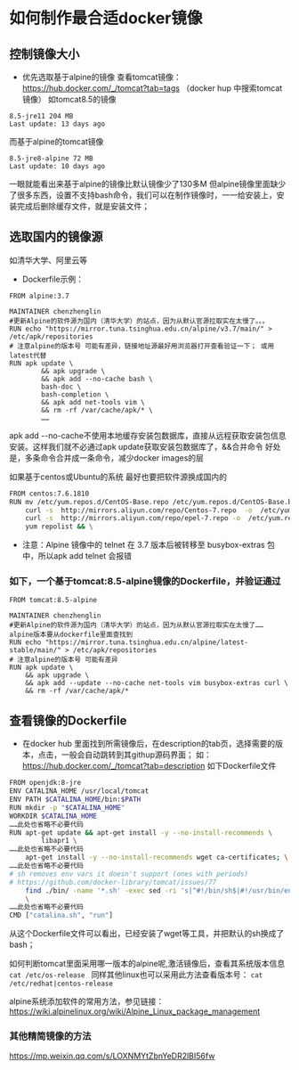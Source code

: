 # 如何制作最合适docker镜像

## 控制镜像大小
* 优先选取基于alpine的镜像
  查看tomcat镜像：https://hub.docker.com/_/tomcat?tab=tags （docker hup 中搜索tomcat镜像）
  如tomcat8.5的镜像
```
8.5-jre11 204 MB
Last update: 13 days ago
```
而基于alpine的tomcat镜像
```
8.5-jre8-alpine 72 MB
Last update: 10 days ago
```
一眼就能看出来基于alpine的镜像比默认镜像少了130多M
但alpine镜像里面缺少了很多东西，设置不支持bash命令，我们可以在制作镜像时，一一给安装上，安装完成后删除缓存文件，就是安装文件；

## 选取国内的镜像源

如清华大学、阿里云等

*  Dockerfile示例：

```
FROM alpine:3.7

MAINTAINER chenzhenglin
#更新Alpine的软件源为国内（清华大学）的站点，因为从默认官源拉取实在太慢了。。。
RUN echo "https://mirror.tuna.tsinghua.edu.cn/alpine/v3.7/main/" > /etc/apk/repositories
# 注意alpine的版本号 可能有差异，链接地址源最好用浏览器打开查看验证一下； 或用latest代替
RUN apk update \
        && apk upgrade \
        && apk add --no-cache bash \
        bash-doc \
        bash-completion \
        && apk add net-tools vim \
        && rm -rf /var/cache/apk/* \
        ……
```
apk add --no-cache不使用本地缓存安装包数据库，直接从远程获取安装包信息安装。这样我们就不必通过apk update获取安装包数据库了，&&合并命令 好处是，多条命令合并成一条命令，减少docker images的层

如果基于centos或Ubuntu的系统   最好也要把软件源换成国内的

```bash
FROM centos:7.6.1810
RUN mv /etc/yum.repos.d/CentOS-Base.repo /etc/yum.repos.d/CentOS-Base.bak && \
    curl -s  http://mirrors.aliyun.com/repo/Centos-7.repo  -o  /etc/yum.repos.d/CentOS-Base.repo && \
    curl -s  http://mirrors.aliyun.com/repo/epel-7.repo -o  /etc/yum.repos.d/epel-7.repo && \
    yum repolist && \
```

* 注意：Alpine 镜像中的 telnet 在 3.7 版本后被转移至 busybox-extras 包中，所以apk add telnet 会报错

### 如下，一个基于tomcat:8.5-alpine镜像的Dockerfile，并验证通过
```
FROM tomcat:8.5-alpine

MAINTAINER chenzhenglin
#更新Alpine的软件源为国内（清华大学）的站点，因为从默认官源拉取实在太慢了…… alpine版本要从dockerfile里面查找到
RUN echo "https://mirror.tuna.tsinghua.edu.cn/alpine/latest-stable/main/" > /etc/apk/repositories
# 注意alpine的版本号 可能有差异
RUN apk update \
    && apk upgrade \
    && apk add --update --no-cache net-tools vim busybox-extras curl \
    && rm -rf /var/cache/apk/*
```
## 查看镜像的Dockerfile
* 在docker  hub 里面找到所需镜像后，在description的tab页，选择需要的版本，点击，一般会自动跳转到其githup源码界面；
  如：https://hub.docker.com/_/tomcat?tab=description
  如下Dockerfile文件
```bash
FROM openjdk:8-jre
ENV CATALINA_HOME /usr/local/tomcat
ENV PATH $CATALINA_HOME/bin:$PATH
RUN mkdir -p "$CATALINA_HOME"
WORKDIR $CATALINA_HOME
……此处也省略不必要代码
RUN apt-get update && apt-get install -y --no-install-recommends \
		libapr1 \
……此处也省略不必要代码
	apt-get install -y --no-install-recommends wget ca-certificates; \
……此处也省略不必要代码
# sh removes env vars it doesn't support (ones with periods)
# https://github.com/docker-library/tomcat/issues/77
	find ./bin/ -name '*.sh' -exec sed -ri 's|^#!/bin/sh$|#!/usr/bin/env bash|' '{}' +; \
	\
……此处也省略不必要代码
CMD ["catalina.sh", "run"]
```

从这个Dockerfile文件可以看出，已经安装了wget等工具，并把默认的sh换成了bash；

如何判断tomcat里面采用哪一版本的alpine呢,激活镜像后，查看其系统版本信息
`cat /etc/os-release `
同样其他linux也可以采用此方法查看版本号：
`cat /etc/redhat|centos-release `

alpine系统添加软件的常用方法，参见链接：
https://wiki.alpinelinux.org/wiki/Alpine_Linux_package_management

### 其他精简镜像的方法
   https://mp.weixin.qq.com/s/LOXNMYtZbnYeDR2lBI56fw

